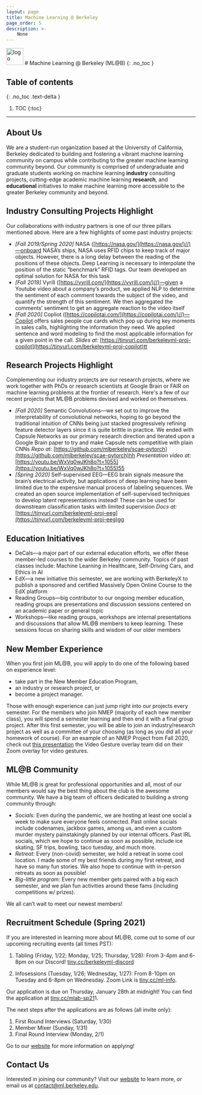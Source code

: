 ```yaml
---
layout: page
title: Machine Learning @ Berkeley
page_order: 5
description: >-
    None
---
```


<img src="https://dl.airtable.com/.attachments/7bcfef74685e969648e04df7e6b3ceda/b13a93ce/mlab-logo-square.png" alt="logo" style="height:45px !important;"/>
# Machine Learning @ Berkeley (ML@B)
{: .no_toc }

## Table of contents
{: .no_toc .text-delta }

1. TOC
{:toc}

---

## About Us

We are a student-run organization based at the University of California, Berkeley dedicated to building and fostering a vibrant machine learning community on campus while contributing to the greater machine learning community beyond. Our community is comprised of undergraduate and graduate students working on machine learning **industry** consulting projects, cutting-edge academic machine learning **research**, and **educational** initiatives to make machine learning more accessible to the greater Berkeley community and beyond.

## Industry Consulting Projects Highlight

Our collaborations with industry partners is one of our three pillars mentioned above. Here are a few highlights of some past industry projects:

- *[Fall 2019/Spring 2020]* NASA ([https://nasa.gov/](https://nasa.gov/)//)—onboard NASA’s ships, NASA uses RFID chips to keep track of major objects. However, there is a long delay between the reading of the positions of these objects. Deep Learning is necessary to interpolate the position of the static “benchmark” RFID tags. Our team developed an optimal solution for NASA for this task
- *[Fall 2019]* Vyrill ([https://vyrill.com/](https://vyrill.com/)//)—given a Youtube video about a company’s product, we applied NLP to determine the sentiment of each comment towards the subject of the video, and quantify the strength of this sentiment. We then aggregated the comments’ sentiment to get an aggregate reaction to the video itself
- *[Fall 2020]* Copliot ([https://copilotai.com/](https://copilotai.com/)//)—Copilot offers sales people cue cards which pop up during key moments in sales calls, highlighting the information they need. We applied sentence and word modeling to find the most applicable information for a given point in the call.
*Slides at:* [https://tinyurl.com/berkeleyml-proj-copilot](https://tinyurl.com/berkeleyml-proj-copilot)tt

## Research Projects Highlight

Complementing our industry projects are our research projects, where we work together with PhDs or research scientists at Google Brain or FAIR on machine learning problems at the frontier of research. Here's a few of our recent projects that ML@B problems devised and worked on themselves. 

- *[Fall 2020]* Semantic Convolutions—we set out to improve the interpretability of convolutional networks, hoping to go beyond the traditional intuition of CNNs being just stacked progressively refining feature detector layers since it is quite brittle in practice. We ended with Capsule Networks as our primary research direction and iterated upon a Google Brain paper to try and make Capsule nets competitive with plain CNNs
*Repo at:* [https://github.com/mlberkeley/scae-pytorch](https://github.com/mlberkeley/scae-pytorch)hh
*Presentation video at:* [https://youtu.be/WxVq0wJKh8o?t=1055](https://youtu.be/WxVq0wJKh8o?t=1055)55
- *[Spring 2020]* Self-supervised EEG—EEG brain signals measure the brain’s electrical activity, but applications of deep learning have been limited due to the expensive manual process of labeling sequences. We created an open source implementation of self-supervised techniques to develop latent representations instead! These can be used for downstream classification tasks with limited supervision
*Docs at:* [https://tinyurl.com/berkeleyml-proj-eeg](https://tinyurl.com/berkeleyml-proj-eeg)gg

## Education Initiatives

- DeCals—a major part of our external education efforts, we offer these member-led courses to the wider Berkeley community. Topics of past classes include: Machine Learning in Healthcare, Self-Driving Cars, and Ethics in AI
- EdX—a new initiative this semester, we are working with BerkeleyX to publish a sponsored and certified Massively Open Online Course to the EdX platform
- Reading Groups—big contributor to our ongoing member education, reading groups are presentations and discussion sessions centered on an academic paper or general topic
- Workshops—like reading groups, workshops are internal presentations and discussions that allow ML@B members to keep learning. These sessions focus on sharing skills and wisdom of our older members

## New Member Experience

When you first join ML@B, you will apply to do one of the following based on experience level:

- take part in the New Member Education Program,
- an industry or research project, or
- become a project manager.

Those with enough experience can just jump right into our projects every semester. For the members who join NMEP (majority of each new member class), you will spend a semester learning and then end it with a final group project. After this first semester, you will be able to join an industry/research project as well as a committee of your choosing (as long as you did all your homework of course). For an example of an NMEP Project from Fall 2020, check out [this presentation]([https://youtu.be/WxVq0wJKh8o?t=709](https://youtu.be/WxVq0wJKh8o?t=709)99) the Video Gesture overlay team did on their Zoom overlay for video gestures. 

## ML@B Community

While ML@B is great for professional opportunities and all, most of our members would say the best thing about the club is the awesome community. We have a big team of officers dedicated to building a strong community through:

- *Socials:* Even during the pandemic, we are hosting at least one social a week to make sure everyone feels connected. Past online socials include codenames, jackbox games, among us, and even a custom murder mystery painstakingly planned by our internal officers. Past IRL socials, which we hope to continue as soon as possible, include ice skating, SF trips, bowling, taco tuesday, and much more.
- *Retreat:* Every (non-covid) semester, we hold a retreat in some cool location. I made some of my best friends during my first retreat, and have so many fun stories. We also hope to continue with in-person retreats as soon as possible!
- *Big-little program:* Every new member gets paired with a big each semester, and we plan fun activities around these fams (including competitions w/ prizes).

We all can’t wait to meet our newest members!

## Recruitment Schedule (Spring 2021)

If you are interested in learning more about ML@B, come out to some of our upcoming recruiting events (all times PST):

1. Tabling (Friday, 1/22; Monday, 1/25; Thursday, 1/28): From 3-4pm and 6-8pm on our Discord! [tiny.cc/berkeleyml-discord](http://tiny.cc/berkeleyml-discord)

2. Infosessions (Tuesday, 1/26; Wednesday, 1/27): From 8-10pm on Tuesday and 6-8pm on Wednesday. Zoom Link is [tiny.cc/ml-info](tiny.cc/ml-info). 

Our application is due on Thursday, January 28th at midnight! You can find the application at [tiny.cc/mlab-sp21](http://tiny.cc/mlab-sp21)1.

The next steps after the applications are as follows (all invite only):

1. First Round Interviews (Saturday, 1/30) 
2. Member Mixer (Sunday, 1/31) 
3. Final Round Interview (Monday, 2/1) 

Go to our [website]([https://ml.berkeley.edu/apply](https://ml.berkeley.edu/apply)yy) for more information on applying!

## Contact Us

Interested in joining our community? Visit our [website](ml.berkeley.edu) to learn more, or email us at [contact@ml.berkeley.edu](mailto:contact@ml.berkeley.edu).
